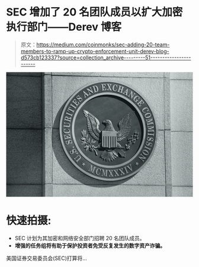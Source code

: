 # SEC 增加了 20 名团队成员以扩大加密执行部门——Derev 博客

> 原文：<https://medium.com/coinmonks/sec-adding-20-team-members-to-ramp-up-crypto-enforcement-unit-derev-blog-d573cb123337?source=collection_archive---------51----------------------->

![](img/bd805fa95e47ec1c1b30393002b3182c.png)

# 快速拍摄:

*   SEC 计划为其加密和网络安全部门招聘 20 名团队成员。
*   **增强的任务组将有助于保护投资者免受反复发生的数字资产诈骗。**

美国证券交易委员会(SEC)打算将…